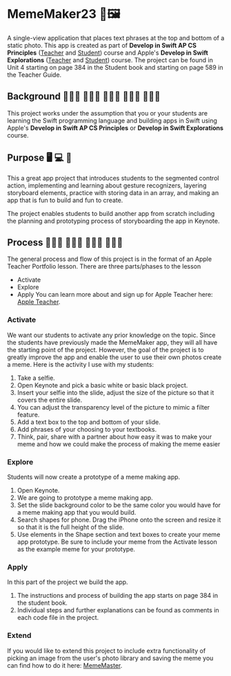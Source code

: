 #  MemeMaker23 📸🖼️
A single-view application that places text phrases at the top and bottom of a static photo.
This app is created as part of **Develop in Swift AP CS Principles** ([Teacher](https://books.apple.com/us/book/develop-in-swift-ap-cs-principles-teacher-guide/id1581182833) and [Student](https://books.apple.com/us/book/develop-in-swift-ap-cs-principles/id1581182719)) course and Apple's **Develop in Swift Explorations** ([Teacher](https://books.apple.com/us/book/develop-in-swift-explorations-teacher-guide/id1511184084) and [Student](https://books.apple.com/us/book/develop-in-swift-explorations/id1511184149)) course. The project can be found in Unit 4 starting on page 384 in the Student book and starting on page 589 in the Teacher Guide. 

## Background 👩🏼‍🎓 🧑🏿‍🎓 👨🏽‍🎓 👩🏻‍💻 👨🏾‍💻
This project works under the assumption that you or your students are learning the Swift programming language and building apps in Swift using Apple's **Develop in Swift AP CS Principles** or **Develop in Swift Explorations** course.



## Purpose 🖥 💻 📱
This a great app project that introduces students to the segmented control action, implementing and learning about gesture recognizers, layering storyboard elements, practice with storing data in an array, and making an app that is fun to build and fun to create.

The project enables students to build another app from scratch including the planning and prototyping process of storyboarding the app in Keynote.

## Process 👩🏾‍🏫 👨🏻‍🏫 👨🏻‍💻 👩🏽‍💻
The general process and flow of this project is in the format of an Apple Teacher Portfolio lesson. There are three parts/phases to the lesson
- Activate
- Explore 
- Apply
You can learn more about and sign up for Apple Teacher here: [Apple Teacher](https://www.apple.com/education/k12/teacher-resources/). 

### Activate
We want our students to activate any prior knowledge on the topic. Since the students have previously made the MemeMaker app, they will all have the starting point of the project. However, the goal of the project is to greatly improve the app and enable the user to use their own photos create a meme. Here is the activity I use with my students:

1. Take a selfie.
2. Open Keynote and pick a basic white or basic black project.
3. Insert your selfie into the slide, adjust the size of the picture so that it covers the entire slide.
4. You can adjust the transparency level of the picture to mimic a filter feature.
5. Add a text box to the top and bottom of your slide.
6. Add phrases of your choosing to your textbooks. 
7. Think, pair, share with a partner about how easy it was to make your meme and how we could make the process of making the meme easier

### Explore
Students will now create a prototype of a meme making app.

1. Open Keynote.
2. We are going to prototype a meme making app.
3. Set the slide background color to be the same color you would have for a meme making app that you would build.
4. Search shapes for phone. Drag the iPhone onto the screen and resize it so that it is the full height of the slide.
5. Use elements in the Shape section and text boxes to create your meme app prototype. Be sure to include your meme from the Activate lesson as the example meme for your prototype.


### Apply 
In this part of the project we build the app.
    
1. The instructions and process of building the app starts on page 384 in the student book.
2. Individual steps and further explanations can be found as comments in each code file in the project.


### Extend
If you would like to extend this project to include extra functionality of picking an image from the user's photo library and saving the meme you can find how to do it here: [MemeMaster](https://github.com/Swift-Teacher/MemeMaster).

